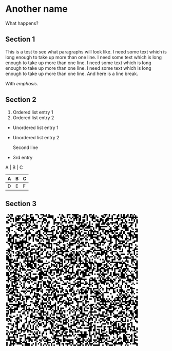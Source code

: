 # Another name
What happens?

## Section 1

This is a test to see what paragraphs will look like. I need some text which is long enough to take up more than one line. I need some text which is long enough to take up more than one line. I need some text which is long enough to take up more than one line. I need some text which is long enough to take up more than one line.
And here is a line break.

With *emphasis*.

## Section 2

1. Ordered list entry 1
2. Ordered list entry 2

- Unordered list entry 1
- Unordered list entry 2

    Second line
- 3rd entry

A | B | C

A | B | C
---- | ----- | -----
D | E | F

## Section 3

![my image title](random.png "random image")
